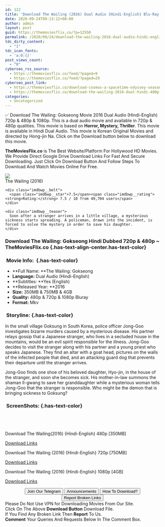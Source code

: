 ```yaml
---
id: 122
title: 'Download The Wailing (2016) Dual Audio {Hindi-English} Blu-Ray 480p [350MB] || 720p [750MB] || 1080p [4GB]'
date: 2020-09-24T09:13:12+00:00
author: admin
layout: post
guid: https://themoviesflix.co/?p=12550
permalink: /2020/09/24/download-the-wailing-2016-dual-audio-hindi-english-blu-ray-480p-350mb-720p-750mb-1080p-4gb/
tdc_dirty_content:
  - "1"
tdc_icon_fonts:
  - 'a:0:{}'
post_views_count:
  - "0"
cyberseo_rss_source:
  - https://themoviesflix.co/feed/?paged=9
  - https://themoviesflix.co/feed/?paged=29
cyberseo_post_link:
  - https://themoviesflix.co/download-cosmos-a-spacetime-odyssey-season-1-hindi-720p/
  - https://themoviesflix.co/download-the-wailing-2016-dual-hindi-480p-720p-1080p/
categories:
  - Uncategorized
---
```

✅ Download The Wailing: Gokseong Movie 2016 Dual Audio (Hindi-English) 720p & 480p & 1080p. This is a dual audio movie and available in 720p & 480p qualities. This movie is based on **Horror, Mystery, Thriller**. This movie is available in Hindi Dual Audio. This movie is Korean Original Movies and directed by Hong-jin Na. Click on the Download button below to download this movie.

**TheMoviesFlix.co**&nbsp;is The Best Website/Platform For Hollywood HD Movies. We Provide Direct Google Drive Download Links For Fast And Secure Downloading. Just Click On Download Button And Follow Steps To Download And Watch Movies Online For Free.

<div class="imdbwp imdbwp--movie dark">
  <div class="imdbwp__thumb">
    <a class="imdbwp__link" target="_blank" title="The Wailing" href="https://www.imdb.com/title/tt5215952/" rel="nofollow noopener noreferrer"><img class="imdbwp__img" src="https://m.media-amazon.com/images/M/MV5BODkwMTgxNjA2NF5BMl5BanBnXkFtZTgwMDc0OTcwOTE@._V1_SX300.jpg" /></a>
  </div>
  
  <div class="imdbwp__content">
    <div class="imdbwp__header">
      <span class="imdbwp__title">The Wailing</span> (2016)
    </div>
    
    <div class="imdbwp__belt">
      <span class="imdbwp__star">7.5</span><span class="imdbwp__rating"><strong>Rating:</strong> 7.5 / 10 from 49,704 users</span>
    </div>
    
    <div class="imdbwp__teaser">
      Soon after a stranger arrives in a little village, a mysterious sickness starts spreading. A policeman, drawn into the incident, is forced to solve the mystery in order to save his daughter.
    </div>
  </div>
</div>

### Download The Wailing: Gokseong Hindi&nbsp;Dubbed 720p & 480p ~ TheMoviesFlix.co {.has-text-align-center.has-text-color}

### &nbsp;Movie Info:&nbsp; {.has-text-color}

  * **Full Name:&nbsp;**The Wailing: Gokseong
  * **Language:**&nbsp;Dual Audio (Hindi-English)
  * **Subtitles:&nbsp;**Yes (English)
  * **Released Year:&nbsp;**2016
  * **Size:**&nbsp;350MB & 750MB & 4GB
  * **Quality:**&nbsp;480p & 720p & 1080p Bluray
  * **Format:**&nbsp;Mkv

### &nbsp;Storyline: {.has-text-color}

In the small village Goksung in South Korea, police officer Jong-Goo investigates bizarre murders caused by a mysterious disease. His partner relays gossip that a Japanese stranger, who lives in a secluded house in the mountains, would be an evil spirit responsible for the illness. Jong-Goo decides to visit the stranger along with his partner and a young priest who speaks Japanese. They find an altar with a goat head, pictures on the walls of the infected people that died, and an attacking guard dog that prevents their departure until the stranger arrives.

Jong-Goo finds one shoe of his beloved daughter, Hyo-jin, in the house of the stranger, and soon she becomes sick. His mother-in-law summons the shaman Il-gwang to save her granddaughter while a mysterious woman tells Jong-Goo that the stranger is responsible. Who might be the demon that is bringing sickness to Goksung?

### &nbsp;ScreenShots: {.has-text-color}

<div class="wp-block-image">
  <figure class="aligncenter"><img src="https://i.imgur.com/3ufzbh7.jpg" alt /></figure>
</div>

<div class="wp-block-image">
  <figure class="aligncenter"><img src="https://i.imgur.com/7qpqkqW.jpg" alt /></figure>
</div>

<div class="wp-block-image">
  <figure class="aligncenter"><img src="https://i.imgur.com/pZsYVD3.jpg" alt /></figure>
</div>

<div class="wp-block-image">
  <figure class="aligncenter"><img src="https://i.imgur.com/Fp4Xh4f.jpg" alt /></figure>
</div>

<p class="has-text-align-center has-text-color has-medium-font-size">
  Download The Wailing(2016) {Hindi-English} 480p [350MB]
</p>

<span class="mb-center maxbutton-3-center"><span class="maxbutton-3-container mb-container"><a class="maxbutton-3 maxbutton maxbutton-post-button" target="_blank" rel="nofollow noopener noreferrer" href="https://coinquint.com/a10272/"><span class="mb-text">Download Links</span></a></span></span>

<p class="has-text-align-center has-text-color has-medium-font-size">
  Download The Wailing (2016) {Hindi-English} 720p [750MB]
</p>

<span class="mb-center maxbutton-3-center"><span class="maxbutton-3-container mb-container"><a class="maxbutton-3 maxbutton maxbutton-post-button" target="_blank" rel="nofollow noopener noreferrer" href="https://coinquint.com/a10274/"><span class="mb-text">Download Links</span></a></span></span>

<p class="has-text-align-center has-text-color has-medium-font-size">
  Download The Wailing (2016) {Hindi-English} 1080p [4GB]
</p>

<span class="mb-center maxbutton-3-center"><span class="maxbutton-3-container mb-container"><a class="maxbutton-3 maxbutton maxbutton-post-button" target="_blank" rel="nofollow noopener noreferrer" href="https://coinquint.com/a10276/"><span class="mb-text">Download Links</span></a></span></span>

<center>
</center>

<center>
  <a href="https://t.me/themoviesflixcom" target="_blank" data-wpel-link="external" rel="nofollow external noopener noreferrer"><button class="button button5">Join Our Telegram</button></a> <a href="https://themoviesflix.co/download-the-wailing-2016-dual-hindi-480p-720p-1080p/#" target="_blank" data-wpel-link="external" rel="nofollow external noopener noreferrer"><button class="button button5">Announcements</button></a> <a href="https://themoviesflix.com/how-to-download/" target="_blank" data-wpel-link="external" rel="nofollow external noopener noreferrer"><button class="button button5">How To Download?</button></a> <a href="https://themoviesflix.co/download-the-wailing-2016-dual-hindi-480p-720p-1080p/#" target="_blank" data-wpel-link="external" rel="nofollow external noopener noreferrer"><button class="button button5">Report Broken Links</button></a>
</center>

<div class="alert alert-danger">
  Please Do Not Use VPN for Downloading Movies From Our Site.
</div>

<div class="alert alert-success">
  Click On The Above <strong>Download Button</strong> Download File.
</div>

<div class="alert alert-warning">
  If You Find Any Broken Link Then <strong>Report</strong> To Us.
</div>

<div class="alert alert-info">
  <strong>Comment</strong> Your Queries And Requests Below In The Comment Box.
</div>